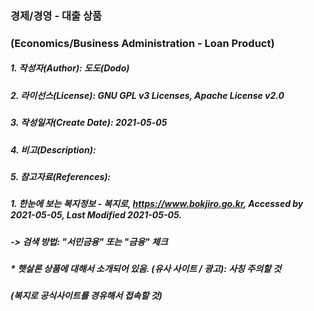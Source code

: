 ### 경제/경영 - 대출 상품
### (Economics/Business Administration - Loan Product)

##### 1. 작성자(Author): 도도(Dodo)
##### 2. 라이선스(License): GNU GPL v3 Licenses, Apache License v2.0
##### 3. 작성일자(Create Date): 2021-05-05
##### 4. 비고(Description):
##### 5. 참고자료(References):
##### 1. 한눈에 보는 복지정보 - 복지로, https://www.bokjiro.go.kr, Accessed by 2021-05-05, Last Modified 2021-05-05.
##### -> 검색 방법: "서민금융" 또는 "금융" 체크
#####    * 햇살론 상품에 대해서 소개되어 있음. (유사 사이트 / 광고): 사칭 주의할 것
#####      (복지로 공식사이트를 경유해서 접속할 것)
